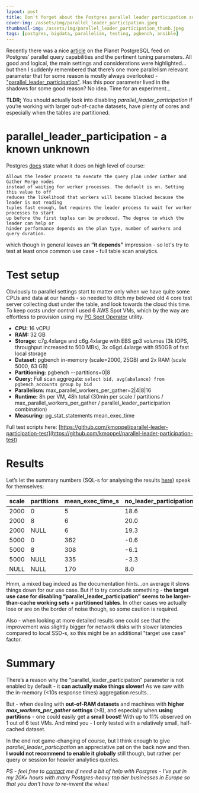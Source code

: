 ```yaml
---
layout: post
title: Don't forget about the Postgres parallel leader participation setting
cover-img: /assets/img/parallel_leader_participation.jpeg
thumbnail-img: /assets/img/parallel_leader_participation_thumb.jpeg
tags: [postgres, bigdata, parallelism, testing, pgbench, ansible]
---
```


Recently there was a nice [article](https://www.crunchydata.com/blog/parallel-queries-in-postgres) on the Planet PostgreSQL
feed  on Postgres’ parallel query capabilities and the pertinent tuning parameters. All good and logical, the main settings
and considerations were highlighted…but then I suddenly remembered that there’s one more parallelism relevant parameter that for some
reason is mostly always overlooked - ["parallel_leader_participation"](https://www.postgresql.org/docs/current/runtime-config-resource.html#GUC-PARALLEL-LEADER-PARTICIPATION).
Has this poor parameter lived in the shadows for some good reason? No idea. Time for an experiment…

**TLDR;** You should actually look into disabling *parallel_leader_participation* if you’re working with larger out-of-cache datasets,
have plenty of cores and especially when the tables are partitioned.

# parallel_leader_participation - a known unknown

Postgres [docs](https://www.postgresql.org/docs/current/runtime-config-resource.html#GUC-PARALLEL-LEADER-PARTICIPATION)
state what it does on high level of course:

```
Allows the leader process to execute the query plan under Gather and Gather Merge nodes
instead of waiting for worker processes. The default is on. Setting this value to off
reduces the likelihood that workers will become blocked because the leader is not reading
tuples fast enough, but requires the leader process to wait for worker processes to start
up before the first tuples can be produced. The degree to which the leader can help or
hinder performance depends on the plan type, number of workers and query duration.
```

which though in general leaves an **“it depends”** impression - so let's try to test at least once common use case - full
table scan analytics.

# Test setup

Obviously to parallel settings start to matter only when we have quite some CPUs and data at our hands - so needed to
ditch my beloved old 4 core test server collecting dust under the table, and look towards the cloud this time. To keep
costs under control I used 6 AWS Spot VMs, which by the way are effortless to provision using my [PG Spot Operator](https://github.com/pg-spot-ops/pg-spot-operator)
utility. 


* **CPU:** 16 vCPU
* **RAM:** 32 GB
* **Storage:** c7g.4xlarge and c6g.4xlarge with EBS gp3 volumes (3k IOPS, throughput increased to 500 MBs), 3x c6gd.4xlarge with 950GB of fast local storage
* **Dataset:** pgbench in-memory (scale=2000, 25GB) and 2x RAM (scale 5000, 63 GB)
* **Partitioning:** pgbench \-\-partitions=0\|8
* **Query:** Full scan aggregate: `select bid, avg(abalance) from pgbench_accounts group by bid`
* **Parallelism:** max_parallel_workers_per_gather=2\|4\|8\|16
* **Runtime:** 8h per VM, 48h total (30min per scale / partitions / max_parallel_workers_per_gather / parallel_leader_participation combination)
* **Measuring:** pg_stat_statements mean_exec_time

Full test scripts here: [https://github.com/kmoppel/parallel-leader-participation-test](https://github.com/kmoppel/parallel-leader-participation-test)

# Results

Let’s let the summary numbers (SQL-s for analysing the results [here](https://github.com/kmoppel/parallel-leader-participation-test/blob/main/analyze_results.sql)) speak for themselves:

|scale|partitions|mean_exec_time_s| no_leader_participation_speedup_pct |
|-----|----------|----------------|-------------------------------------|
|2000 |0         |5               | 18.6                                |
|2000 |8         |6               | 20.0                                |
|2000 |NULL      |6               | 19.3                                |
|5000 |0         |362             | -0.6                                |
|5000 |8         |308             | -6.1                                |
|5000 |NULL      |335             | -3.3                                |
|NULL |NULL      |170             | 8.0                                 |

Hmm, a mixed bag indeed as the documentation hints...on average it slows things down for our use case. But if to try conclude
something - **the target use case for disabling “parallel_leader_participation” seems to be larger-than-cache
working sets + partitioned tables**. In other cases we actually lose or are on the border of noise though, so some caution
is required.

Also - when looking at more detailed results one could see that the improvement was
slightly bigger for network disks with slower latencies compared to local SSD-s, so this might be an additional "target
use case" factor.

# Summary

There’s a reason why the “parallel_leader_participation” parameter is not enabled by default - it **can actually make things
slower!** As we saw with the in-memory (<10s response times) aggregation results...

But - when dealing with **out-of-RAM datasets** and machines with **higher *max_workers_per_gather* settings** (>8), and
especially when **using partitions** - one could easily get a **small boost**! With up to 11% observed on 1 out of 6 test VMs.
And mind you - I only tested with a relatively small, half-cached dataset.

In the end not game-changing of course, but I think enough to give *parallel_leader_participation* an appreciative pat on the back
now and then. **I would not recommend to enable it globally** still though, but rather per query or session for heavier analytics queries.


*PS - feel free to [contact](https://kmoppel.github.io/aboutme/) me if need a bit of help with Postgres - I've put in my
20K+ hours with many Postgres-heavy top tier businesses in Europe so that you don't have to re-invent the wheel*
